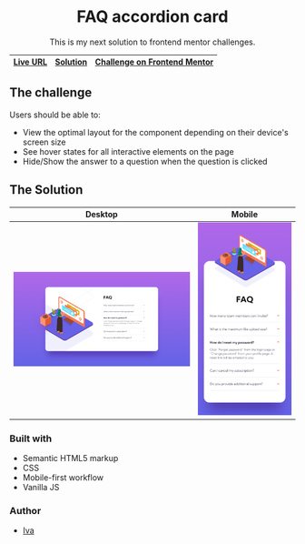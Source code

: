 <center> <h1>FAQ  accordion card</h1></center>

<center><p>This is my next solution to frontend mentor challenges.</center>

[Live URL](https://ivaberiashvili.github.io/faq-accordion-card/) | [Solution]() | [Challenge on Frontend Mentor](https://www.frontendmentor.io/challenges/faq-accordion-card-XlyjD0Oam)
:-------------------------:|:-------------------------:|:-------------------------:

## The challenge

Users should be able to:

- View the optimal layout for the component depending on their device's screen size
- See hover states for all interactive elements on the page
- Hide/Show the answer to a question when the question is clicked


## The Solution
Desktop             |  Mobile
:-------------------------:|:-------------------------:
![](./design/screenshot-desktop.png)  |  ![](./design/screenshot-mobile.png)


### Built with

- Semantic HTML5 markup
- CSS
- Mobile-first workflow
- Vanilla JS

### Author
- [Iva](https://github.com/ivaberiashvili/)




